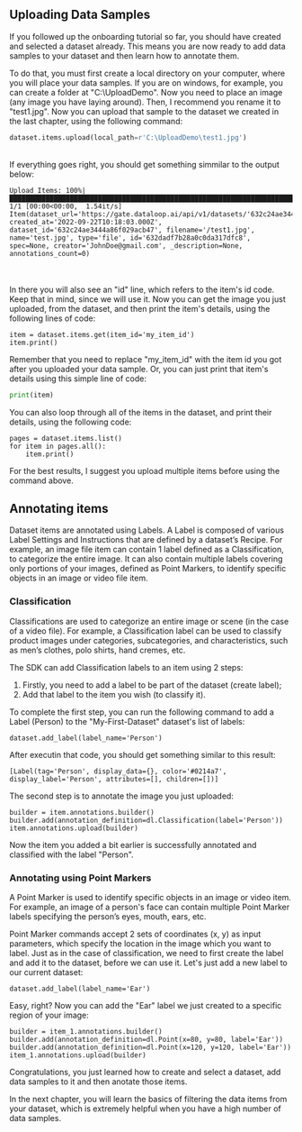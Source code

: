 ## Uploading Data Samples

If you followed up the onboarding tutorial so far, you should have created and selected a dataset already. This means you are now ready to add data samples to your dataset and then learn how to annotate them.

To do that, you must first create a local directory on your computer, where you will place your data samples. If you are on windows, for example, you can create a folder at "C:\UploadDemo". Now you need to place an image (any image you have laying around). Then, I recommend you rename it to "test1.jpg". Now you can upload that sample to the dataset we created in the last chapter, using the following command:

```python
dataset.items.upload(local_path=r'C:\UploadDemo\test1.jpg')
```





<br>If everything goes right, you should get something simmilar to the output below: <br>
<div class="gatsby-highlight" data-language="text"><pre class="language-text"><code class="language-text">Upload Items: 100%|█████████████████████████████████████████████████████████████████████████████████████████████████████████████████████████████████████████████████████████████████| 1/1 [00:00&lt;00:00,  1.54it/s]
Item(dataset_url='https://gate.dataloop.ai/api/v1/datasets/'632c24ae3444a86f029acb47', created_at='2022-09-22T10:18:03.000Z', dataset_id='632c24ae3444a86f029acb47', filename='/test1.jpg', name='test.jpg', type='file', id='632dadf7b28a0c0da317dfc8', spec=None, creator='JohnDoe@gmail.com', _description=None, annotations_count=0)</code></pre></div>

<br><br>
In there you will also see an "id" line, which refers to the item's id code. Keep that in mind, since we will use it. Now  you can get the image you just uploaded, from the dataset, and then print the item's details, using the following lines of code:

<pre class="language-python">
<code class="language-python">item <span class="token operator">=</span> dataset<span class="token punctuation">.</span>items<span class="token punctuation">.</span>get<span class="token punctuation">(</span>item_id<span class="token operator">=</span><span class="token string">'my_item_id'</span><span class="token punctuation">)</span>
item<span class="token punctuation">.</span><span class="token keyword">print</span><span class="token punctuation">(</span><span class="token punctuation">)</span></code></pre>

Remember that you need to replace "my_item_id" with the item id you got after you uploaded your data sample. Or, you can just print that item's details using this simple line of code:
```python
print(item)
```

You can also loop through all of the items in the dataset, and print their details, using the following code:

<pre class="language-python"><code class="language-python">pages <span class="token operator">=</span> dataset<span class="token punctuation">.</span>items<span class="token punctuation">.</span><span class="token builtin">list</span><span class="token punctuation">(</span><span class="token punctuation">)</span>
<span class="token keyword">for</span> item <span class="token keyword">in</span> pages<span class="token punctuation">.</span><span class="token builtin">all</span><span class="token punctuation">(</span><span class="token punctuation">)</span><span class="token punctuation">:</span>
    item<span class="token punctuation">.</span><span class="token keyword">print</span><span class="token punctuation">(</span><span class="token punctuation">)</span></code></pre>

For the best results, I suggest you upload multiple items before using the command above.

## Annotating items
Dataset items are annotated using Labels. A Label is composed of various Label Settings and Instructions that are defined by a dataset’s Recipe. For example, an image  file item can contain 1 label defined as a Classification, to categorize the entire image. It can also contain multiple labels covering only portions of your images, defined as Point Markers, to identify specific objects in an image or video file item.

### Classification
Classifications are used to categorize an entire image or scene (in the case of a video file). For example, a Classification label can be used to classify product images under categories, subcategories, and characteristics, such as men’s clothes, polo shirts, hand cremes, etc.

The SDK can add Classification labels to an item using 2 steps:

1. Firstly, you need to add a label to be part of the dataset (create label);
2. Add that label to the item you wish (to classify it).

To complete the first step, you can run the following command to add a Label (Person) to the "My-First-Dataset" dataset's list of labels:

<pre class="language-python"><code class="language-python">dataset<span class="token punctuation">.</span>add_label<span class="token punctuation">(</span>label_name<span class="token operator">=</span><span class="token string">'Person'</span><span class="token punctuation">)</span></code></pre>

After executin that code, you should get something similar to this result:
<div class="gatsby-highlight" data-language="text"><pre class="language-text"><code class="language-text">[Label(tag='Person', display_data={}, color='#0214a7', display_label='Person', attributes=[], children=[])]</code></pre></div>

The second step is to annotate the image you just uploaded:

<pre class="language-python"><code class="language-python">builder <span class="token operator">=</span> item<span class="token punctuation">.</span>annotations<span class="token punctuation">.</span>builder<span class="token punctuation">(</span><span class="token punctuation">)</span>
builder<span class="token punctuation">.</span>add<span class="token punctuation">(</span>annotation_definition<span class="token operator">=</span>dl<span class="token punctuation">.</span>Classification<span class="token punctuation">(</span>label<span class="token operator">=</span><span class="token string">'Person'</span><span class="token punctuation">)</span><span class="token punctuation">)</span>
item<span class="token punctuation">.</span>annotations<span class="token punctuation">.</span>upload<span class="token punctuation">(</span>builder<span class="token punctuation">)</span></code></pre>

Now the item you added a bit earlier is successfully annotated and classified with the label "Person".

### Annotating using Point Markers
A Point Marker is used to identify specific objects in an image or video item. For example, an image of a person's face can contain multiple Point Marker labels specifying the person’s eyes, mouth, ears, etc.

Point Marker commands accept 2 sets of coordinates (x, y) as input parameters, which specify the location in the image which you want to label.
Just as in the case of classification, we need to first create the label and add it to the dataset, before we can use it. Let's just add a new label to our current dataset:

<pre class="language-python"><code class="language-python">dataset<span class="token punctuation">.</span>add_label<span class="token punctuation">(</span>label_name<span class="token operator">=</span><span class="token string">'Ear'</span><span class="token punctuation">)</span></code></pre>

Easy, right? Now you can add the "Ear" label we just created to a specific region of your image:

<pre class="language-python"><code class="language-python">builder <span class="token operator">=</span> item_1<span class="token punctuation">.</span>annotations<span class="token punctuation">.</span>builder<span class="token punctuation">(</span><span class="token punctuation">)</span>
builder<span class="token punctuation">.</span>add<span class="token punctuation">(</span>annotation_definition<span class="token operator">=</span>dl<span class="token punctuation">.</span>Point<span class="token punctuation">(</span>x<span class="token operator">=</span><span class="token number">80</span><span class="token punctuation">,</span> y<span class="token operator">=</span><span class="token number">80</span><span class="token punctuation">,</span> label<span class="token operator">=</span><span class="token string">'Ear'</span><span class="token punctuation">)</span><span class="token punctuation">)</span>
builder<span class="token punctuation">.</span>add<span class="token punctuation">(</span>annotation_definition<span class="token operator">=</span>dl<span class="token punctuation">.</span>Point<span class="token punctuation">(</span>x<span class="token operator">=</span><span class="token number">120</span><span class="token punctuation">,</span> y<span class="token operator">=</span><span class="token number">120</span><span class="token punctuation">,</span> label<span class="token operator">=</span><span class="token string">'Ear'</span><span class="token punctuation">)</span><span class="token punctuation">)</span>
item_1<span class="token punctuation">.</span>annotations<span class="token punctuation">.</span>upload<span class="token punctuation">(</span>builder<span class="token punctuation">)</span></code></pre>

Congratulations, you just learned how to create and select a dataset, add data samples to it and then anotate those items.

In the next chapter, you will learn the basics of filtering the data items from your dataset, which is extremely helpful when you have a high number of data samples.

